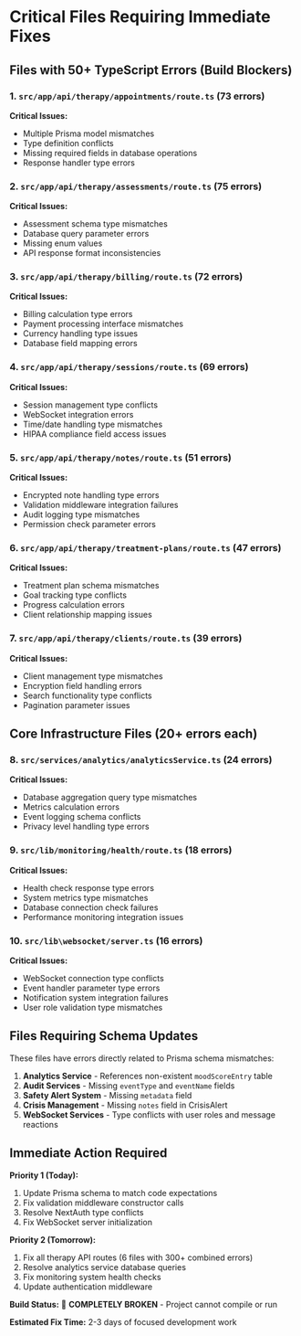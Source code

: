 # Critical Files Requiring Immediate Fixes

## Files with 50+ TypeScript Errors (Build Blockers)

### 1. `src/app/api/therapy/appointments/route.ts` (73 errors)
**Critical Issues:**
- Multiple Prisma model mismatches
- Type definition conflicts
- Missing required fields in database operations
- Response handler type errors

### 2. `src/app/api/therapy/assessments/route.ts` (75 errors)
**Critical Issues:**
- Assessment schema type mismatches
- Database query parameter errors
- Missing enum values
- API response format inconsistencies

### 3. `src/app/api/therapy/billing/route.ts` (72 errors)
**Critical Issues:**
- Billing calculation type errors
- Payment processing interface mismatches
- Currency handling type issues
- Database field mapping errors

### 4. `src/app/api/therapy/sessions/route.ts` (69 errors)
**Critical Issues:**
- Session management type conflicts
- WebSocket integration errors
- Time/date handling type mismatches
- HIPAA compliance field access issues

### 5. `src/app/api/therapy/notes/route.ts` (51 errors)
**Critical Issues:**
- Encrypted note handling type errors
- Validation middleware integration failures
- Audit logging type mismatches
- Permission check parameter errors

### 6. `src/app/api/therapy/treatment-plans/route.ts` (47 errors)
**Critical Issues:**
- Treatment plan schema mismatches
- Goal tracking type conflicts
- Progress calculation errors
- Client relationship mapping issues

### 7. `src/app/api/therapy/clients/route.ts` (39 errors)
**Critical Issues:**
- Client management type mismatches
- Encryption field handling errors
- Search functionality type conflicts
- Pagination parameter issues

## Core Infrastructure Files (20+ errors each)

### 8. `src/services/analytics/analyticsService.ts` (24 errors)
**Critical Issues:**
- Database aggregation query type mismatches
- Metrics calculation errors
- Event logging schema conflicts
- Privacy level handling type errors

### 9. `src/lib/monitoring/health/route.ts` (18 errors)
**Critical Issues:**
- Health check response type errors
- System metrics type mismatches
- Database connection check failures
- Performance monitoring integration issues

### 10. `src/lib\websocket/server.ts` (16 errors)
**Critical Issues:**
- WebSocket connection type conflicts
- Event handler parameter type errors
- Notification system integration failures
- User role validation type mismatches

## Files Requiring Schema Updates

These files have errors directly related to Prisma schema mismatches:

1. **Analytics Service** - References non-existent `moodScoreEntry` table
2. **Audit Services** - Missing `eventType` and `eventName` fields
3. **Safety Alert System** - Missing `metadata` field
4. **Crisis Management** - Missing `notes` field in CrisisAlert
5. **WebSocket Services** - Type conflicts with user roles and message reactions

## Immediate Action Required

**Priority 1 (Today):**
1. Update Prisma schema to match code expectations
2. Fix validation middleware constructor calls
3. Resolve NextAuth type conflicts
4. Fix WebSocket server initialization

**Priority 2 (Tomorrow):**
1. Fix all therapy API routes (6 files with 300+ combined errors)
2. Resolve analytics service database queries
3. Fix monitoring system health checks
4. Update authentication middleware

**Build Status:** 🔴 **COMPLETELY BROKEN** - Project cannot compile or run

**Estimated Fix Time:** 2-3 days of focused development work
